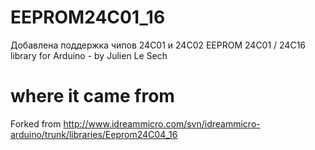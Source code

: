 EEPROM24C01_16
==============
Добавлена поддержка чипов 24С01 и 24С02 
EEPROM 24C01 / 24C16 library for Arduino - by Julien Le Sech

where it came from
==================
Forked from http://www.idreammicro.com/svn/idreammicro-arduino/trunk/libraries/Eeprom24C04_16

